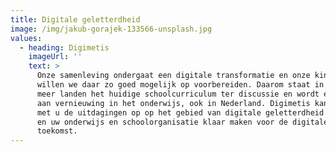 ```yaml
---
title: Digitale geletterdheid
image: /img/jakub-gorajek-133566-unsplash.jpg
values:
  - heading: Digimetis
    imageUrl: ''
    text: >
      Onze samenleving ondergaat een digitale transformatie en onze kinderen
      willen we daar zo goed mogelijk op voorbereiden. Daarom staat in steeds
      meer landen het huidige schoolcurriculum ter discussie en wordt er gewerkt
      aan vernieuwing in het onderwijs, ook in Nederland. Digimetis kan samen
      met u de uitdagingen op op het gebied van digitale geletterdheid aangaan
      en uw onderwijs en schoolorganisatie klaar maken voor de digitale
      toekomst.
---
```



